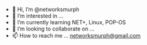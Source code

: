 - 👋 Hi, I’m @networksmurph
- 👀 I’m interested in ...
- 🌱 I’m currently learning NET+, Linux, POP-OS
- 💞️ I’m looking to collaborate on ...
- 📫 How to reach me ... networksmurph@gmail.com

<!---
networksmurph/networksmurph is a ✨ special ✨ repository because its `README.md` (this file) appears on your GitHub profile.
You can click the Preview link to take a look at your changes.
--->
